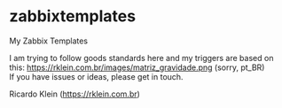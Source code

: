 # zabbixtemplates
My Zabbix Templates

I am trying to follow goods standards here and my triggers are based on this: https://rklein.com.br/images/matriz_gravidade.png (sorry, pt_BR) <br>
If you have issues or ideas, please get in touch. <br>



Ricardo Klein (https://rklein.com.br)
